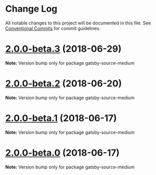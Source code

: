 # Change Log

All notable changes to this project will be documented in this file.
See [Conventional Commits](https://conventionalcommits.org) for commit guidelines.

<a name="2.0.0-beta.3"></a>
# [2.0.0-beta.3](https://github.com/gatsbyjs/gatsby/tree/master/packages/gatsby-source-medium/compare/gatsby-source-medium@2.0.0-beta.2...gatsby-source-medium@2.0.0-beta.3) (2018-06-29)

**Note:** Version bump only for package gatsby-source-medium





<a name="2.0.0-beta.2"></a>
# [2.0.0-beta.2](https://github.com/gatsbyjs/gatsby/tree/master/packages/gatsby-source-medium/compare/gatsby-source-medium@2.0.0-beta.1...gatsby-source-medium@2.0.0-beta.2) (2018-06-20)

**Note:** Version bump only for package gatsby-source-medium





<a name="2.0.0-beta.1"></a>

# [2.0.0-beta.1](https://github.com/gatsbyjs/gatsby/tree/master/packages/gatsby-source-medium/compare/gatsby-source-medium@2.0.0-beta.0...gatsby-source-medium@2.0.0-beta.1) (2018-06-17)

**Note:** Version bump only for package gatsby-source-medium

<a name="2.0.0-beta.0"></a>

# [2.0.0-beta.0](https://github.com/gatsbyjs/gatsby/tree/master/packages/gatsby-source-medium/compare/gatsby-source-medium@1.0.14...gatsby-source-medium@2.0.0-beta.0) (2018-06-17)

**Note:** Version bump only for package gatsby-source-medium
